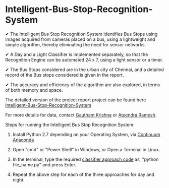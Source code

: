 # Intelligent-Bus-Stop-Recognition-System

✔ The Intelligent Bus Stop Recognition System identifies Bus Stops using images acquired from cameras placed on a bus,
using a lightweight and simple algorithm, thereby eliminating the need for sensor networks.

✔ A Day and a Light Classifier is implemented separately, so that the Recognition Engine can be automated 24 x 7,
using a light sensor or a timer.

✔ The Bus Stops considered are in the urban city of Chennai, and a detailed record of the Bus stops considered 
is given in the report.

✔ The accuracy and efficiency of the algorithm are also explored, in terms of both memory and space.

The detailed version of the project report project can be found here [Intelligent-Bus-Stop-Recognition-System](https://github.com/gauthkris/Intelligent-Bus-Stop-Recognition-System/blob/master/Bus%20Stop%20Recognition%20System%20Report.pdf)

For more details for data, contact [Gautham Krishna](https://www.linkedin.com/in/ggauthamkrishna) or [Ateendra Ramesh](https://www.linkedin.com/in/ateendra-ramesh-065b26142/).

  Steps for running the Intelligent Bus Stop Recognition System:

1. Install Python 2.7 depending on your Operating System, via [Continuum Anaconda](https://www.continuum.io/downloads)

2. Open "cmd" or "Power Shell" in Windows, or Open a Terminal in Linux.

3. In the terminal, type the required [classifier approach code](https://github.com/gauthkris/Intelligent-Bus-Stop-Recognition-System/tree/master/code) as, "python file_name.py" and press Enter.

4. Repeat the above step for each of the three approaches for day and night.
